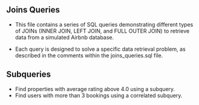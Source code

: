 
## Joins Queries
- This file contains a series of SQL queries demonstrating different types of JOINs (INNER JOIN, LEFT JOIN, and FULL OUTER JOIN) to retrieve data from a simulated Airbnb database.

- Each query is designed to solve a specific data retrieval problem, as described in the comments within the joins_queries.sql file.

## Subqueries

- Find properties with average rating above 4.0 using a subquery.
- Find users with more than 3 bookings using a correlated subquery.
